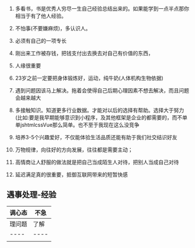 1. 多看书，书是优秀人穷尽一生自己经验总结出来的。如果能学到一点半点那你相当于有了他人经验。

2. 不怕事(不要嫌麻烦)，多认识人。

3. 必须有自己的一项专长

4. 刚出来工作被存钱，把钱支付出去换去对自己有价值的东西，

5. 人缘很重要

6. 23岁之前一定要把身体锻炼好，运动，纯牛奶(人体机构生物依据)

7. 遇到问题因该马上解决。拖着会使得自己后期心理因素不想去解决，而且问题会越来越大

8. 多接触知识。知道更多行业数据。才能对以后的选择有帮助。选择大于努力(比如:要是我早期能够意识到小程序，及其他框架是企业的都需要的，而不单单jshtmlcssVue那么简单。也不至于我现在这么没竞争

9. 培养3-5个兴趣爱好，不仅能体验生活品质还能有助于我们社交结识好友

10. 万物规律，向往好的方向发展，往往都是需要主动；

11. 高情商让人舒服的做法就是把自己当成陌生人对待，把别人当成自己对待

12. 延迟满足真的很重要，抵御互联网带来的短暂快感

## 遇事处理-经验
|调心态 | 不急|
----|----
|理问题 | 了解|
----|----
||


 